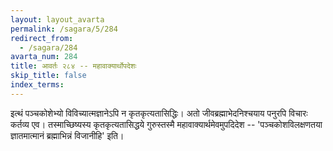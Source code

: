 ```yaml
---
layout: layout_avarta
permalink: /sagara/5/284
redirect_from:
  - /sagara/284
avarta_num: 284
title: आवर्तः २८४ -- महावाक्यार्थोपदेशः
skip_title: false
index_terms: 
---
```


इत्थं पञ्चकोशेभ्यो विविच्यात्मज्ञानेऽपि न कृतकृत्यतासिद्धिः। अतो
जीवब्रह्माभेदनिश्चयाय पनुरपि विचारः कर्तव्य एव। तस्माच्छिष्यस्य कृतकृत्यतासिद्धये गुरुस्तस्मै महावाक्यार्थमेवमुपदिदेश -- 
'पञ्चकोशविलक्षणतया
ज्ञातमात्मानं ब्रह्माभिन्नं विजानीहि' इति।
